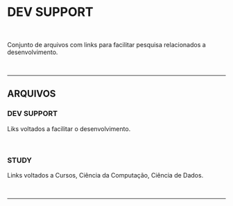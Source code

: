 # DEV SUPPORT

</br>

Conjunto de arquivos com links para facilitar pesquisa relacionados a desenvolvimento.

</br>

***

## ARQUIVOS

### DEV SUPPORT 
Liks voltados a facilitar o desenvolvimento.

<br />

### STUDY 
Links voltados a Cursos, Ciência da Computação, Ciência de Dados.

<br />

***
